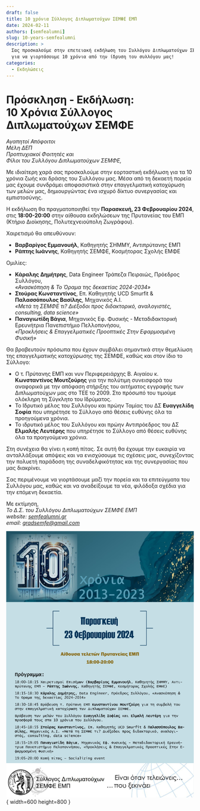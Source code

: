 ```yaml
---
draft: false
title: 10 χρόνια Σύλλογος Διπλωματούχων ΣΕΜΦΕ ΕΜΠ
date: 2024-02-11
authors: [semfealumni]
slug: 10-years-semfealumni
description: >
  Σας προσκαλούμε στην επετειακή εκδήλωση του Συλλόγου Διπλωματούχων ΣΕΜΦΕ
  για να γιορτάσουμε 10 χρόνια από την ίδρυση του συλλόγου μας!
categories:
  - Εκδηλώσεις
---
```


# Πρόσκληση - Εκδήλωση:<br/>10 Χρόνια Σύλλογος Διπλωματούχων ΣΕΜΦΕ

*Αγαπητοί Απόφοιτοι<br/>
Μέλη ΔΕΠ<br/>
Προπτυχιακοί Φοιτητές και<br/>
Φίλοι του Συλλόγου Διπλωματούχων ΣΕΜΦΕ,*

Με ιδιαίτερη χαρά σας προσκαλούμε στην εορταστική εκδήλωση για τα 10 χρόνια ζωής και δράσης του Συλλόγου μας. Μέσα από τη δεκαετή πορεία μας έχουμε συνδράμει αποφασιστικά στην επαγγελματική κατοχύρωση των μελών μας, δημιουργώντας ένα ισχυρό δίκτυο συνεργασίας και εμπιστοσύνης.

Η εκδήλωση θα πραγματοποιηθεί την **Παρασκευή, 23 Φεβρουαρίου 2024**, στις **18:00-20:00** στην αίθουσα εκδηλώσεων της Πρυτανείας του ΕΜΠ (Κτήριο Διοίκησης, Πολυτεχνειούπολη Ζωγράφου).

Χαιρετισμό θα απευθύνουν:

- **Βαρβαρίγος Εμμανουήλ**, Καθηγητής ΣΗΜΜΥ, Αντιπρύτανης ΕΜΠ
- **Ράπτης Ιωάννης**, Καθηγητής ΣΕΜΦΕ, Κοσμήτορας Σχολής ΕΜΦΕ

Ομιλίες:

- **Κάραλης Δημήτρης**, Data Engineer Τράπεζα Πειραιώς, Πρόεδρος Συλλόγου,<br/>*«Ανασκόπηση & Το Όραμα της δεκαετίας 2024-2034»*
- **Στούρας Κωνσταντίνος**, Επ. Καθηγητής UCD Smurfit  & **Παλασσόπουλος Βασίλης**, Μηχανικός A.I.<br/>*«Μετά τη ΣΕΜΦΕ τι? Διέξοδοι προς διδακτορικό, αναλογιστές, consulting, data science»*
- **Παναγιωτίδη Βάγια**, Μηχανικός Εφ. Φυσικής - Μεταδιδακτορική Ερευνήτρια Πανεπιστήμιο Πελλοπονήσου,<br/>*«Προκλήσεις & Επαγγελματικές Προοπτικές Στην Εφαρμοσμένη Φυσική»*

Θα βραβευτούν πρόσωπα που έχουν συμβάλει σημαντικά στην θεμελίωση της επαγγελματικής κατοχύρωσης της ΣΕΜΦΕ, καθώς και στον ίδιο το Σύλλογο:

- Ο τ. Πρύτανης ΕΜΠ και νυν Περιφερειάρχης Β. Αιγαίου κ. **Κωνσταντίνος Μουτζούρης** για την πολύτιμη συνεισφορά του αναφορικά με την απόφαση στήριξης του αιτήματος εγγραφής των Διπλωματούχων μας στο ΤΕΕ το 2009. Στο πρόσωπό του τιμούμε ολόκληρη τη Σύγκλητο του Ιδρύματος.
- Το Ιδρυτικό μέλος του Συλλόγου και πρώην Ταμίας του ΔΣ **Ευαγγελίδη Σοφία** που υπηρέτησε το Σύλλογο από θέσεις ευθύνης όλα τα προηγούμενα χρόνια.
- Το ιδρυτικό μέλος του Συλλόγου και πρώην Αντιπρόεδρος του ΔΣ **Ελμαλής Λευτέρης** που υπηρέτησε το Σύλλογο από θέσεις ευθύνης όλα τα προηγούμενα χρόνια.

Στη συνέχεια θα γίνει η κοπή πίτας. Σε αυτή θα έχουμε την ευκαιρία να ανταλλάξουμε απόψεις και να ενισχύσουμε τις σχέσεις μας, συνεχίζοντας την πολυετή παράδοση της συναδελφικότητας και της συνεργασίας που μας διακρίνει.

Σας περιμένουμε να γιορτάσουμε μαζί την πορεία και τα επιτεύγματα του Συλλόγου μας, καθώς και να αναδείξουμε τα νέα, φιλόδοξα σχέδια για την επόμενη δεκαετία.

Με εκτίμηση,<br/>
*Το Δ.Σ. του Συλλόγου Διπλωματούχων ΣΕΜΦΕ ΕΜΠ*<br/>
*website: [semfealumni.gr](https://semfealumni.gr)*<br/>
*email: [gradsemfe@gmail.com](mailto:gradsemfe@gmail.com)*

![IMG](10-years-semfealumni-poster.jpg){ width=600 height=800 }